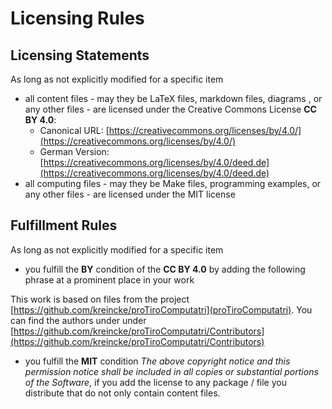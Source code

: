 # Licensing Rules

## Licensing Statements

As long as not explicitly modified for a specific item

* all content files - may they be LaTeX files, markdown files, diagrams , or any other files - are licensed under the Creative Commons License **CC BY 4.0**: 
  * Canonical URL: [https://creativecommons.org/licenses/by/4.0/](https://creativecommons.org/licenses/by/4.0/)
  * German Version: [https://creativecommons.org/licenses/by/4.0/deed.de](https://creativecommons.org/licenses/by/4.0/deed.de)
* all computing files - may they be Make files, programming examples, or any other files - are licensed under the MIT license

## Fulfillment Rules

As long as not explicitly modified for a specific item

* you fulfill the **BY** condition of the **CC BY 4.0** by adding the following phrase at a prominent place in your work

This work is based on files from the project [https://github.com/kreincke/proTiroComputatri](proTiroComputatri). You can find the authors under under [https://github.com/kreincke/proTiroComputatri/Contributors](https://github.com/kreincke/proTiroComputatri/Contributors)

* you fulfill the **MIT** condition *The above copyright notice and this permission notice shall be included in all copies or substantial portions of the Software*, if you add the license to any package / file you distribute that do not only contain content files.


